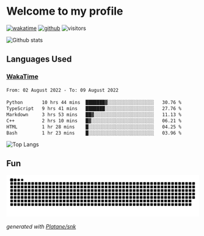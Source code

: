 # Welcome to my profile

[![wakatime](https://wakatime.com/badge/user/82c377cd-a54c-404c-b7df-177b313ca539.svg)](https://wakatime.com/@82c377cd-a54c-404c-b7df-177b313ca539)
[![github](https://img.shields.io/github/followers/xinthose?logo=github&style=plastic)](https://github.com/alanhamlett?tab=followers)
![visitors](https://visitor-badge.glitch.me/badge?page_id=xinthose&left_color=green&right_color=red)

![Github stats](https://github-readme-stats.vercel.app/api?username=xinthose&show_icons=true&theme=radical&count_private=true)

## Languages Used

### [WakaTime](https://wakatime.com/)
<!--START_SECTION:waka-->

```text
From: 02 August 2022 - To: 09 August 2022

Python       10 hrs 44 mins  ███████▓░░░░░░░░░░░░░░░░░   30.76 %
TypeScript   9 hrs 41 mins   ███████░░░░░░░░░░░░░░░░░░   27.76 %
Markdown     3 hrs 53 mins   ██▓░░░░░░░░░░░░░░░░░░░░░░   11.13 %
C++          2 hrs 10 mins   █▓░░░░░░░░░░░░░░░░░░░░░░░   06.21 %
HTML         1 hr 28 mins    █░░░░░░░░░░░░░░░░░░░░░░░░   04.25 %
Bash         1 hr 23 mins    █░░░░░░░░░░░░░░░░░░░░░░░░   03.96 %
```

<!--END_SECTION:waka-->

![Top Langs](https://github-readme-stats.vercel.app/api/top-langs/?username=xinthose&count_private=true)

## Fun
![github contribution grid snake animation](https://raw.githubusercontent.com/xinthose/xinthose/output/github-contribution-grid-snake.svg)

_generated with [Platane/snk](https://github.com/Platane/snk)_

